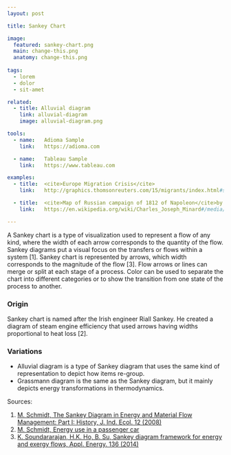 ```yaml
---
layout: post

title: Sankey Chart

image:
  featured: sankey-chart.png
  main: change-this.png
  anatomy: change-this.png
  
tags:
  - lorem
  - dolor
  - sit-amet

related:
  - title: Alluvial diagram
    link: alluvial-diagram
    image: alluvial-diagram.png

tools:
  - name:   Adioma Sample
    link:   https://adioma.com

  - name:   Tableau Sample
    link:   https://www.tableau.com

examples:
  - title:  <cite>Europe Migration Crisis</cite> 
    link:   http://graphics.thomsonreuters.com/15/migrants/index.html#section-asylum

  - title:  <cite>Map of Russian campaign of 1812 of Napoleon</cite>by Charles Minard
    link:   https://en.wikipedia.org/wiki/Charles_Joseph_Minard#/media/File:Minard.png

---
```


A Sankey chart is a type of visualization used to represent a flow of any kind, where the width of each arrow corresponds to the quantity of the flow. Sankey diagrams put a visual focus on the transfers or flows within a system [1]. 
Sankey chart is represented by arrows, which width corresponds to the magnitude of the flow [3]. Flow arrows or lines can merge or split at each stage of a process. Color can be used to separate the chart into different categories or to show the transition from one state of the process to another.

<!--more-->

### Origin

Sankey chart is named after the Irish engineer Riall Sankey. He created a diagram of steam engine efficiency that used arrows having widths proportional to heat loss [2].

### Variations

- Alluvial diagram is a type of Sankey diagram that uses the same kind of representation to depict how items re-group.
- Grassmann diagram is the same as the Sankey diagram, but it mainly depicts energy transformations in thermodynamics.

Sources:
1. [M. Schmidt, The Sankey Diagram in Energy and Material Flow Management: Part I: History, J. Ind. Ecol. 12 (2008)](doi:10.1111/j.1530-9290.2008.00004.x.) 
2. [M. Schmidt, Energy use in a passenger car](https://www.Ifu.Com/En/e-Sankey/Sankey-Diagram)
3. [K. Soundararajan, H.K. Ho, B. Su, Sankey diagram framework for energy and exergy flows, Appl. Energy. 136 (2014)](doi:10.1016/j.apenergy.2014.08.070)
